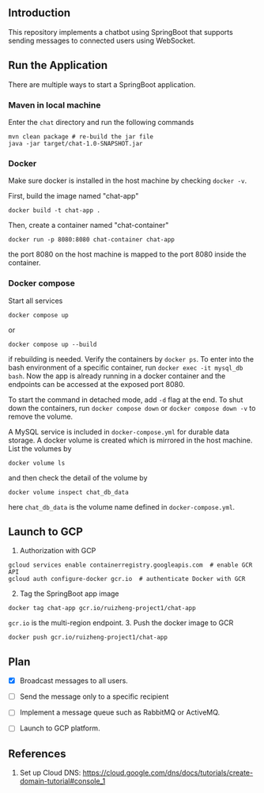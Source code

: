 ## Introduction

This repository implements a chatbot using SpringBoot that supports sending messages to connected users using WebSocket. 

## Run the Application

There are multiple ways to start a SpringBoot application.
### Maven in local machine
Enter the `chat` directory and run the following commands
```declarative
mvn clean package # re-build the jar file
java -jar target/chat-1.0-SNAPSHOT.jar
```


### Docker
Make sure docker is installed in the host machine by checking `docker -v`. 

First, build the image named "chat-app"
```declarative
docker build -t chat-app .
```

Then, create a container named "chat-container"
```declarative
docker run -p 8080:8080 chat-container chat-app
```
the port 8080 on the host machine is mapped to the port 8080 inside the container. 


### Docker compose
Start all services
```declarative
docker compose up 
```
or 
```declarative
docker compose up --build
```
if rebuilding is needed.
Verify the containers by `docker ps`. To enter into the bash environment of a specific container, run `docker exec -it mysql_db bash`. 
Now the app is already running in a docker container and the endpoints can be accessed at the exposed port 8080. 

To start the command in detached mode, add `-d` flag at the end. To shut down the containers, run `docker compose down` or `docker compose down -v` to remove the volume. 

A MySQL service is included in `docker-compose.yml` for durable data storage. A docker volume is created which is mirrored in the host machine. List the volumes by
```declarative
docker volume ls
```
and then check the detail of the volume by 
```declarative
docker volume inspect chat_db_data
```
here `chat_db_data` is the volume name defined in `docker-compose.yml`. 


## Launch to GCP
1. Authorization with GCP
```declarative
gcloud services enable containerregistry.googleapis.com  # enable GCR API
gcloud auth configure-docker gcr.io  # authenticate Docker with GCR
```
2. Tag the SpringBoot app image
```declarative
docker tag chat-app gcr.io/ruizheng-project1/chat-app
```
`gcr.io` is the multi-region endpoint. 
3. Push the docker image to GCR
```declarative
docker push gcr.io/ruizheng-project1/chat-app
```


## Plan
- [x] Broadcast messages to all users.
- [ ] Send the message only to a specific recipient
- [ ] Implement a message queue such as RabbitMQ or ActiveMQ.
- [ ] Launch to GCP platform.



## References
1. Set up Cloud DNS: https://cloud.google.com/dns/docs/tutorials/create-domain-tutorial#console_1

